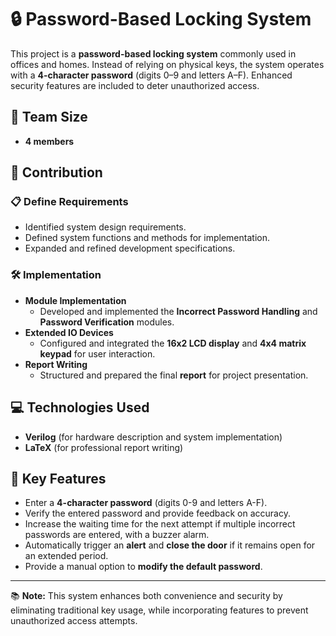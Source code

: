 # 🔒 Password-Based Locking System

This project is a **password-based locking system** commonly used in offices and homes. Instead of relying on physical keys, the system operates with a **4-character password** (digits 0–9 and letters A–F). Enhanced security features are included to deter unauthorized access.

## 👥 Team Size
- **4 members**

## 📌 Contribution
### 📋 Define Requirements
- Identified system design requirements.
- Defined system functions and methods for implementation.
- Expanded and refined development specifications.

### 🛠 Implementation
- **Module Implementation**
  - Developed and implemented the **Incorrect Password Handling** and **Password Verification** modules.
- **Extended IO Devices**
  - Configured and integrated the **16x2 LCD display** and **4x4 matrix keypad** for user interaction.
- **Report Writing**
  - Structured and prepared the final **report** for project presentation.

## 💻 Technologies Used
- **Verilog** (for hardware description and system implementation)
- **LaTeX** (for professional report writing)

## 🔑 Key Features
- Enter a **4-character password** (digits 0-9 and letters A-F).
- Verify the entered password and provide feedback on accuracy.
- Increase the waiting time for the next attempt if multiple incorrect passwords are entered, with a buzzer alarm.
- Automatically trigger an **alert** and **close the door** if it remains open for an extended period.
- Provide a manual option to **modify the default password**.

---

📚 **Note:** This system enhances both convenience and security by eliminating traditional key usage, while incorporating features to prevent unauthorized access attempts.

